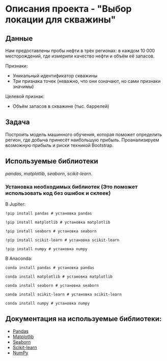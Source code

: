 # Описания проекта - "Выбор локации для скважины"


## Данные

Нам предоставлены пробы нефти в трёх регионах: в каждом 10 000 месторождений, где измерили качество нефти и объём её запасов.
  
Признаки:
- Уникальный идентификатор скважины
- Три признака точек (неважно, что они означают, но сами признаки значимы)
 
Целевой признак:
- Объём запасов в скважине (тыс. баррелей)

## Задача

Построить модель машинного обучения, которая поможет определить регион, где добыча принесёт наибольшую прибыль. Проанализируем возможную прибыль и риски техникой Bootstrap.

## Используемые библиотеки
*pandas*, *matplotlib*, *seaborn*, *scikit-learn*.

### Установка необходимых библиотек (Это поможет использовать код без ошибок и склеек)

В Jupiter:
```
!pip install pandas # установка pandas

!pip install matplotlib # установка matplotlib

!pip install seaborn # установка seaborn

!pip install scikit-learn # установка scikit-learn

!pip install numpy # установка numpy

```

В Anaconda:
```
conda install pandas # установка pandas

conda install matplotlib # установка matplotlib

conda install seaborn # установка seaborn

conda install scikit-learn # установка scikit-learn

conda install numpy # установка numpy

```

## Документация на используемые библиотеки:
- [Pandas](https://pandas.pydata.org/docs)
- [Matplotlib](https://matplotlib.org/stable/index.html)
- [Seaborn](https://seaborn.pydata.org/index.html)
- [Scikit-learn](https://scikit-learn.org/stable/)
- [NumPy](https://numpy.org/doc/1.23)

